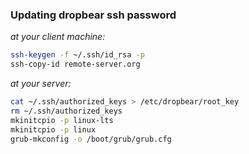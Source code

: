 ### Updating dropbear ssh password

*at your client machine:*
```bash
ssh-keygen -f ~/.ssh/id_rsa -p
ssh-copy-id remote-server.org
```

*at your server:*
```bash
cat ~/.ssh/authorized_keys > /etc/dropbear/root_key
rm ~/.ssh/authorized_keys
mkinitcpio -p linux-lts
mkinitcpio -p linux
grub-mkconfig -o /boot/grub/grub.cfg
```


